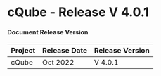 # cQube - Release V 4.0.1


#### Document Release Version

|Project    |Release Date    |Release Version|
|---------|----------------|------------------|
|cQube    | Oct 2022 |V 4.0.1    |






